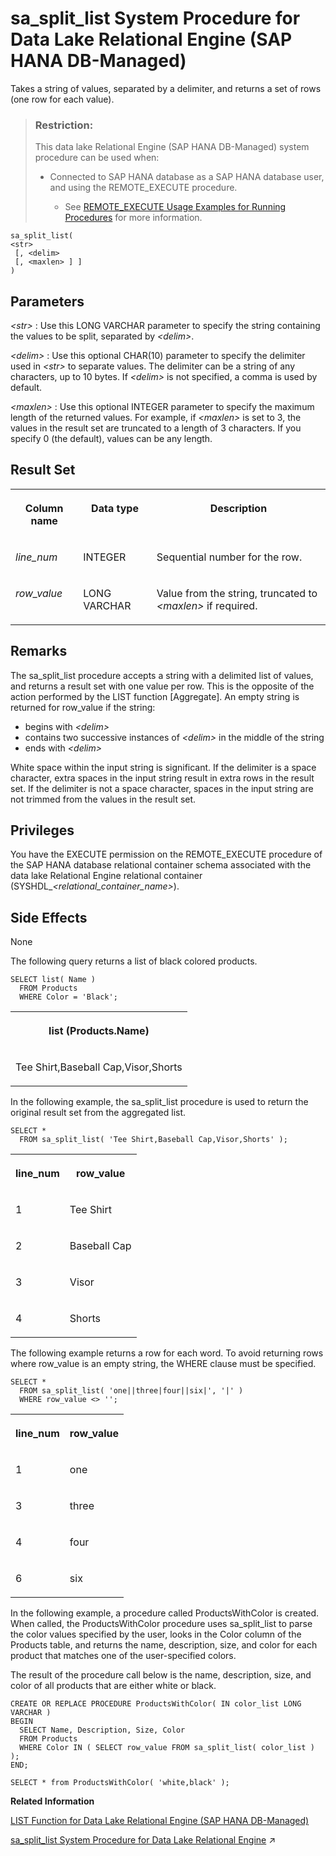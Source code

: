 <!-- loio204a6c1cac354d788d94946c8e9dbe21 -->

# sa\_split\_list System Procedure for Data Lake Relational Engine \(SAP HANA DB-Managed\)

Takes a string of values, separated by a delimiter, and returns a set of rows \(one row for each value\).



> ### Restriction:  
> This data lake Relational Engine \(SAP HANA DB-Managed\) system procedure can be used when:
> 
> -   Connected to SAP HANA database as a SAP HANA database user, and using the REMOTE\_EXECUTE procedure.
> 
>     -   See [REMOTE\_EXECUTE Usage Examples for Running Procedures](remote-execute-usage-examples-for-running-procedures-3e7f86d.md) for more information.



```
sa_split_list( 
<str>
 [, <delim>
 [, <maxlen> ] ]
)
```



<a name="loio204a6c1cac354d788d94946c8e9dbe21__section_vgd_wc2_srb"/>

## Parameters

  *<str\>* 
 :   Use this LONG VARCHAR parameter to specify the string containing the values to be split, separated by *<delim\>*.

   *<delim\>* 
 :   Use this optional CHAR\(10\) parameter to specify the delimiter used in *<str\>* to separate values. The delimiter can be a string of any characters, up to 10 bytes. If *<delim\>* is not specified, a comma is used by default.

   *<maxlen\>* 
 :   Use this optional INTEGER parameter to specify the maximum length of the returned values. For example, if *<maxlen\>* is set to 3, the values in the result set are truncated to a length of 3 characters. If you specify 0 \(the default\), values can be any length.

 

<a name="loio204a6c1cac354d788d94946c8e9dbe21__section_gwt_wc2_srb"/>

## Result Set


<table>
<tr>
<th valign="top">

Column name



</th>
<th valign="top">

Data type



</th>
<th valign="top">

Description



</th>
</tr>
<tr>
<td valign="top">

*line\_num*



</td>
<td valign="top">

INTEGER



</td>
<td valign="top">

Sequential number for the row.



</td>
</tr>
<tr>
<td valign="top">

*row\_value*



</td>
<td valign="top">

LONG VARCHAR



</td>
<td valign="top">

Value from the string, truncated to *<maxlen\>* if required.



</td>
</tr>
</table>



<a name="loio204a6c1cac354d788d94946c8e9dbe21__section_l4h_xc2_srb"/>

## Remarks

The sa\_split\_list procedure accepts a string with a delimited list of values, and returns a result set with one value per row. This is the opposite of the action performed by the LIST function \[Aggregate\]. An empty string is returned for row\_value if the string:

-   begins with *<delim\>* 
-   contains two successive instances of *<delim\>* in the middle of the string
-   ends with *<delim\>* 

White space within the input string is significant. If the delimiter is a space character, extra spaces in the input string result in extra rows in the result set. If the delimiter is not a space character, spaces in the input string are not trimmed from the values in the result set.



<a name="loio204a6c1cac354d788d94946c8e9dbe21__section_ivx_djx_s3b"/>

## Privileges

You have the EXECUTE permission on the REMOTE\_EXECUTE procedure of the SAP HANA database relational container schema associated with the data lake Relational Engine relational container \(SYSHDL\_*<relational\_container\_name\>*\).



<a name="loio204a6c1cac354d788d94946c8e9dbe21__section_mky_xc2_srb"/>

## Side Effects

None



The following query returns a list of black colored products.

```
SELECT list( Name )
  FROM Products 
  WHERE Color = 'Black';
```


<table>
<tr>
<th valign="top">

list \(Products.Name\)



</th>
</tr>
<tr>
<td valign="top">

Tee Shirt,Baseball Cap,Visor,Shorts



</td>
</tr>
</table>

In the following example, the sa\_split\_list procedure is used to return the original result set from the aggregated list.

```
SELECT * 
  FROM sa_split_list( 'Tee Shirt,Baseball Cap,Visor,Shorts' );
```


<table>
<tr>
<th valign="top">

line\_num



</th>
<th valign="top">

row\_value



</th>
</tr>
<tr>
<td valign="top">

1



</td>
<td valign="top">

Tee Shirt



</td>
</tr>
<tr>
<td valign="top">

2



</td>
<td valign="top">

Baseball Cap



</td>
</tr>
<tr>
<td valign="top">

3



</td>
<td valign="top">

Visor



</td>
</tr>
<tr>
<td valign="top">

4



</td>
<td valign="top">

Shorts



</td>
</tr>
</table>

The following example returns a row for each word. To avoid returning rows where row\_value is an empty string, the WHERE clause must be specified.

```
SELECT *
  FROM sa_split_list( 'one||three|four||six|', '|' ) 
  WHERE row_value <> '';
```


<table>
<tr>
<th valign="top">

line\_num



</th>
<th valign="top">

row\_value



</th>
</tr>
<tr>
<td valign="top">

1



</td>
<td valign="top">

one



</td>
</tr>
<tr>
<td valign="top">

3



</td>
<td valign="top">

three



</td>
</tr>
<tr>
<td valign="top">

4



</td>
<td valign="top">

four



</td>
</tr>
<tr>
<td valign="top">

6



</td>
<td valign="top">

six



</td>
</tr>
</table>

In the following example, a procedure called ProductsWithColor is created. When called, the ProductsWithColor procedure uses sa\_split\_list to parse the color values specified by the user, looks in the Color column of the Products table, and returns the name, description, size, and color for each product that matches one of the user-specified colors.

The result of the procedure call below is the name, description, size, and color of all products that are either white or black.

```
CREATE OR REPLACE PROCEDURE ProductsWithColor( IN color_list LONG VARCHAR )
BEGIN
  SELECT Name, Description, Size, Color
  FROM Products
  WHERE Color IN ( SELECT row_value FROM sa_split_list( color_list ) );
END;

SELECT * from ProductsWithColor( 'white,black' );
```

**Related Information**  


[LIST Function for Data Lake Relational Engine \(SAP HANA DB-Managed\)](../050-system-sql-functions/list-function-for-data-lake-relational-engine-sap-hana-db-managed-7b4801a.md "Returns a delimited list of values for every row in a group.")

[sa_split_list System Procedure for Data Lake Relational Engine](https://help.sap.com/viewer/19b3964099384f178ad08f2d348232a9/2023_1_QRC/en-US/8177739d6ce21014b82ebbcba7441f0b.html "Takes a string of values, separated by a delimiter, and returns a set of rows (one row for each value).") :arrow_upper_right:

